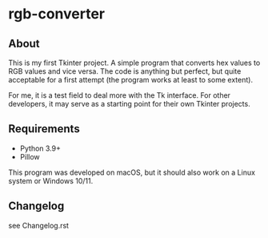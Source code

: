 # rgb-converter

## About

This is my first Tkinter project. A simple program that converts hex values to RGB values and vice versa. The code is anything but perfect, but quite acceptable for a first attempt (the program works at least to some extent).

For me, it is a test field to deal more with the Tk interface. For other developers, it may serve as a starting point for their own Tkinter projects.

## Requirements

* Python 3.9+
* Pillow

This program was developed on macOS, but it should also work on a Linux system or Windows 10/11.

## Changelog

see Changelog.rst

